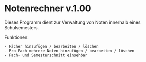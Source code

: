 # Notenrechner v.1.00
Dieses Programm dient zur Verwaltung von Noten innerhalb eines Schulsemesters.


Funktionen:


    - Fächer hinzufügen / bearbeiten / löschen
    - Pro Fach mehrere Noten hinzufügen / bearbeiten / löschen
    - Fach- und Semesterschnitt einsehbar

